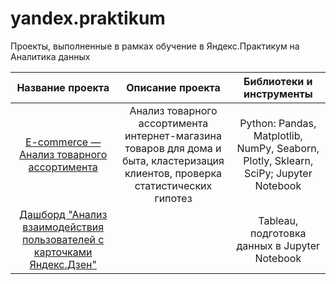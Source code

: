 # yandex.praktikum
Проекты, выполненные в рамках обучение в Яндекс.Практикум на Аналитика данных

| Название проекта      | Описание проекта                                      | Библиотеки и инструменты |
| :-------------------: | :---------------------------------------------------: |:---------------------------:|
| [E-commerce — Анализ товарного ассортимента](https://github.com/ElShcherbakova/yandex.praktikum/tree/main/e-commerce)| Анализ товарного ассортимента интернет-магазина  товаров для дома и быта, кластеризация клиентов, проверка статистических гипотез | Python: Pandas, Matplotlib, NumPy, Seaborn, Plotly, Sklearn, SciPy; Jupyter Notebook |
| [Дашборд "Анализ взаимодействия пользователей с карточками Яндекс.Дзен"](https://public.tableau.com/profile/elizaveta6432#!/vizhome/__16162347965000/ZenDashboard)|  |Tableau, подготовка данных в Jupyter Notebook|
